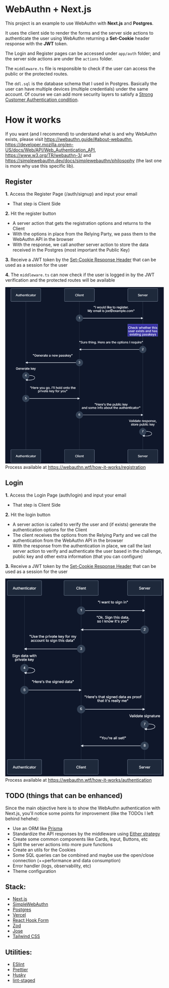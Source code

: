 # WebAuthn + Next.js

This project is an example to use WebAuthn with **Next.js** and **Postgres**.

It uses the client side to render the forms and the server side actions to authenticate the user using WebAuthn returning a **Set-Cookie** header response with the **JWT** token.

The Login and Register pages can be accessed under `app/auth` folder; and the server side actions are under the `actions` folder.

The `middleware.ts` file is responsible to check if the user can access the public or the protected routes.

The `ddl.sql` is the database schema that I used in Postgres. Basically the user can have multiple devices (multiple credentials) under the same account. Of course we can add more security layers to satisfy a [Strong Customer Authentication condition](https://www.openbanking.org.uk/glossary/strong-customer-authentication/).

# How it works
If you want (and I recommend) to understand what is and why WebAuthn exists, please visit https://webauthn.guide/#about-webauthn, https://developer.mozilla.org/en-US/docs/Web/API/Web_Authentication_API, https://www.w3.org/TR/webauthn-3/ and https://simplewebauthn.dev/docs/simplewebauthn/philosophy (the last one is more why use this specific lib).

## Register
**1.** Access the Register Page (/auth/signup) and input your email
  - That step is Client Side

**2.** Hit the register button
  - A server action that gets the registration options and returns to the Client
  - With the options in place from the Relying Party, we pass them to the WebAuthn API in the browser
  - With the response, we call another server action to store the data received in the Postgres (most important the Public Key)

**3.** Receive a JWT token by the [Set-Cookie Response Header](https://developer.mozilla.org/en-US/docs/Web/HTTP/Headers/Set-Cookie) that can be used as a session for the user

**4.** The `middleware.ts` can now check if the user is logged in by the JWT verification and the protected routes will be available

![Register flow](doc_images/register.png)
Process available at https://webauthn.wtf/how-it-works/registration

## Login
**1.** Access the Login Page (auth/login) and input your email
  - That step is Client Side

**2.** Hit the login button
  - A server action is called to verify the user and (if exists) generate the authentication options for the Client
  - The client receives the options from the Relying Party and we call the authentication from the WebAuthn API in the browser
  - With the response from the authentication in place, we call the last server action to verify and authenticate the user based in the challenge, public key and other extra information (that you can configure)

**3.** Receive a JWT token by the [Set-Cookie Response Header](https://developer.mozilla.org/en-US/docs/Web/HTTP/Headers/Set-Cookie) that can be used as a session for the user

![Login flow](doc_images/login.png)
Process available at https://webauthn.wtf/how-it-works/authentication

## TODO (things that can be enhanced)
Since the main objective here is to show the WebAuthn authentication with Next.js, you'll notice some points for improvement (like the TODOs I left behind hehehe):

- Use an ORM like [Prisma](https://www.prisma.io/)
- Standardize the API responses by the middleware using [Either strategy](https://gcanti.github.io/fp-ts/modules/Either.ts.html)
- Create some common components like Cards, Input, Buttons, etc
- Split the server actions into more pure functions
- Create an utils for the Cookies
- Some SQL queries can be combined and maybe use the open/close connection (++performance and data consumption)
- Error handler (logs, observability, etc)
- Theme configuration

## Stack:
- [Next.js](https://nextjs.org/)
- [SimpleWebAuthn](https://simplewebauthn.dev/)
- [Postgres](https://www.postgresql.org/)
- [Vercel](https://vercel.com/)
- [React Hook Form](https://react-hook-form.com/)
- [Zod](https://zod.dev/)
- [Jose](https://github.com/panva/jose)
- [Tailwind CSS](https://tailwindcss.com/)

## Utilities:
- [ESlint](https://github.com/eslint/eslint)
- [Prettier](https://prettier.io/)
- [Husky](https://typicode.github.io/husky/)
- [lint-staged](https://github.com/lint-staged/lint-staged)
